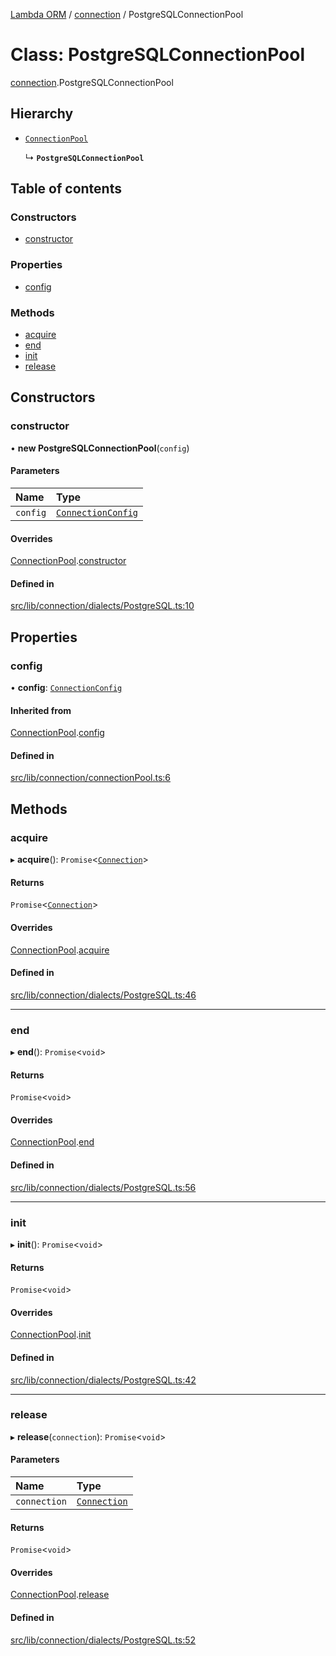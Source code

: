 [Lambda ORM](../README.md) / [connection](../modules/connection.md) / PostgreSQLConnectionPool

# Class: PostgreSQLConnectionPool

[connection](../modules/connection.md).PostgreSQLConnectionPool

## Hierarchy

- [`ConnectionPool`](connection.ConnectionPool.md)

  ↳ **`PostgreSQLConnectionPool`**

## Table of contents

### Constructors

- [constructor](connection.PostgreSQLConnectionPool.md#constructor)

### Properties

- [config](connection.PostgreSQLConnectionPool.md#config)

### Methods

- [acquire](connection.PostgreSQLConnectionPool.md#acquire)
- [end](connection.PostgreSQLConnectionPool.md#end)
- [init](connection.PostgreSQLConnectionPool.md#init)
- [release](connection.PostgreSQLConnectionPool.md#release)

## Constructors

### constructor

• **new PostgreSQLConnectionPool**(`config`)

#### Parameters

| Name | Type |
| :------ | :------ |
| `config` | [`ConnectionConfig`](../interfaces/connection.ConnectionConfig.md) |

#### Overrides

[ConnectionPool](connection.ConnectionPool.md).[constructor](connection.ConnectionPool.md#constructor)

#### Defined in

[src/lib/connection/dialects/PostgreSQL.ts:10](https://github.com/FlavioLionelRita/lambdaorm/blob/7350fa3/src/lib/connection/dialects/PostgreSQL.ts#L10)

## Properties

### config

• **config**: [`ConnectionConfig`](../interfaces/connection.ConnectionConfig.md)

#### Inherited from

[ConnectionPool](connection.ConnectionPool.md).[config](connection.ConnectionPool.md#config)

#### Defined in

[src/lib/connection/connectionPool.ts:6](https://github.com/FlavioLionelRita/lambdaorm/blob/7350fa3/src/lib/connection/connectionPool.ts#L6)

## Methods

### acquire

▸ **acquire**(): `Promise`<[`Connection`](connection.Connection.md)\>

#### Returns

`Promise`<[`Connection`](connection.Connection.md)\>

#### Overrides

[ConnectionPool](connection.ConnectionPool.md).[acquire](connection.ConnectionPool.md#acquire)

#### Defined in

[src/lib/connection/dialects/PostgreSQL.ts:46](https://github.com/FlavioLionelRita/lambdaorm/blob/7350fa3/src/lib/connection/dialects/PostgreSQL.ts#L46)

___

### end

▸ **end**(): `Promise`<`void`\>

#### Returns

`Promise`<`void`\>

#### Overrides

[ConnectionPool](connection.ConnectionPool.md).[end](connection.ConnectionPool.md#end)

#### Defined in

[src/lib/connection/dialects/PostgreSQL.ts:56](https://github.com/FlavioLionelRita/lambdaorm/blob/7350fa3/src/lib/connection/dialects/PostgreSQL.ts#L56)

___

### init

▸ **init**(): `Promise`<`void`\>

#### Returns

`Promise`<`void`\>

#### Overrides

[ConnectionPool](connection.ConnectionPool.md).[init](connection.ConnectionPool.md#init)

#### Defined in

[src/lib/connection/dialects/PostgreSQL.ts:42](https://github.com/FlavioLionelRita/lambdaorm/blob/7350fa3/src/lib/connection/dialects/PostgreSQL.ts#L42)

___

### release

▸ **release**(`connection`): `Promise`<`void`\>

#### Parameters

| Name | Type |
| :------ | :------ |
| `connection` | [`Connection`](connection.Connection.md) |

#### Returns

`Promise`<`void`\>

#### Overrides

[ConnectionPool](connection.ConnectionPool.md).[release](connection.ConnectionPool.md#release)

#### Defined in

[src/lib/connection/dialects/PostgreSQL.ts:52](https://github.com/FlavioLionelRita/lambdaorm/blob/7350fa3/src/lib/connection/dialects/PostgreSQL.ts#L52)
